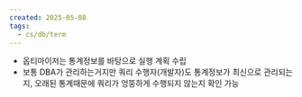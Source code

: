 ```yaml
---
created: 2025-05-08
tags:
  - cs/db/term
---
```

- 옵티마이저는 통계정보를 바탕으로 실행 계획 수립
- 보통 DBA가 관리하는거지만 쿼리 수행자(개발자)도 통계정보가 최신으로 관리되는지, 오래된 통계때문에 쿼리가 엉뚱하게 수행되지 않는지 확인 가능